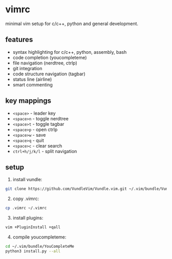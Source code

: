 # vimrc

minimal vim setup for c/c++, python and general development.

## features

- syntax highlighting for c/c++, python, assembly, bash
- code completion (youcompleteme)
- file navigation (nerdtree, ctrlp)
- git integration
- code structure navigation (tagbar)
- status line (airline)
- smart commenting

## key mappings

- `<space>` - leader key
- `<space>n` - toggle nerdtree
- `<space>t` - toggle tagbar
- `<space>p` - open ctrlp
- `<space>w` - save
- `<space>q` - quit
- `<space>c` - clear search
- `ctrl+h/j/k/l` - split navigation

## setup

1. install vundle:
```bash
git clone https://github.com/VundleVim/Vundle.vim.git ~/.vim/bundle/Vundle.vim
```

2. copy .vimrc:
```bash
cp .vimrc ~/.vimrc
```

3. install plugins:
```bash
vim +PluginInstall +qall
```

4. compile youcompleteme:
```bash
cd ~/.vim/bundle/YouCompleteMe
python3 install.py --all
``` 